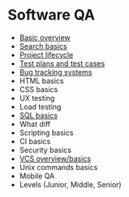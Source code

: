 # Software QA

- [Basic overview](overview)
- [Search basics](search)
- [Project lifecycle](project-lifecycle)
- [Test plans and test cases](test-case-plan)
- [Bug tracking systems](bugtrakers)
- HTML basics
- CSS basics
- UX testing
- Load testing
- [SQL basics](sql)
- What diff
- Scripting basics
- CI basics
- Security basics
- [VCS overview/basics](vcs)
- Unix commands basics
- Mobile QA
- Levels (Junior, Middle, Senior)
